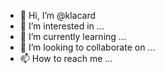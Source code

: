- 👋 Hi, I’m @klacard
- 👀 I’m interested in ...
- 🌱 I’m currently learning ...
- 💞️ I’m looking to collaborate on ...
- 📫 How to reach me ...

<!---
klacard/klacard is a ✨ special ✨ repository because its `README.md` (this file) appears on your GitHub profile.
You can click the Preview link to take a look at your changes.
--->
